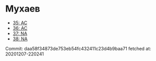 # Мухаев
- [35: AC](35.md)
- [36: AC](36.md)
- [37: NA](37.md)
- [38: NA](38.md)

Commit: daa58f34873de753eb54fc432411c23d4b9baa71
 fetched at: 20201207-220241
